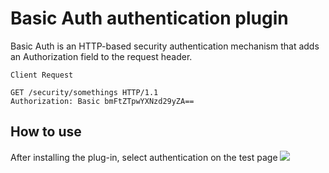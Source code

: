 # Basic Auth authentication plugin

Basic Auth is an HTTP-based security authentication mechanism that adds an Authorization field to the request header.

```HTTP
Client Request

GET /security/somethings HTTP/1.1
Authorization: Basic bmFtZTpwYXNzd29yZA==
```

## How to use

After installing the plug-in, select authentication on the test page
![](https://raw.githubusercontent.com/eolinker/postcat-extensions/main/packages/postcat-basic-auth/assets/images/2023-03-14-23-17-13.png)
